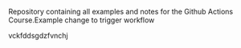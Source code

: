 Repository containing all examples and notes for the Github Actions Course.Example change to trigger workflow


vckfddsgdzfvnchj
